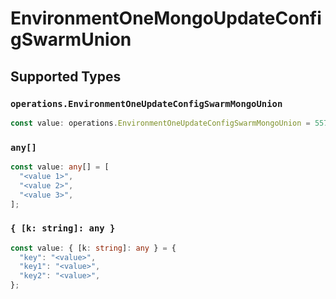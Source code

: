 # EnvironmentOneMongoUpdateConfigSwarmUnion


## Supported Types

### `operations.EnvironmentOneUpdateConfigSwarmMongoUnion`

```typescript
const value: operations.EnvironmentOneUpdateConfigSwarmMongoUnion = 5576.97;
```

### `any[]`

```typescript
const value: any[] = [
  "<value 1>",
  "<value 2>",
  "<value 3>",
];
```

### `{ [k: string]: any }`

```typescript
const value: { [k: string]: any } = {
  "key": "<value>",
  "key1": "<value>",
  "key2": "<value>",
};
```


